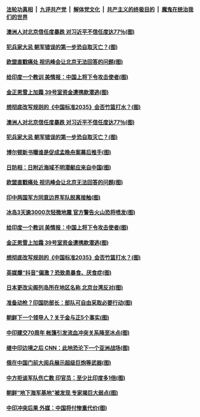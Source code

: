 ####  [法轮功真相](../../../../basic/blob/master/README.md?t=06241831) &nbsp;|&nbsp; [九评共产党](../../../../9ping.md/blob/master/README.md?t=06241831) &nbsp;|&nbsp; [解体党文化](../../../../jtdwh.md/blob/master/README.md?t=06241831)  &nbsp;|&nbsp; [共产主义的终极目的](../../../../gczydzjmd.md/blob/master/README.md?t=06241831) &nbsp;|&nbsp; [魔鬼在统治我们的世界](../../../../mgztzwmdsj.md/blob/master/README.md?t=06241831) 

#### [澳洲人对北京信任度暴跌 对习近平不信任度达77％(图)](../pages/p9/937529.md?t=06241831) 

#### [犯兵家大忌 朝军错误的第一步恐自取灭亡？(图)](../pages/p9/937444.md?t=06241831) 

#### [欧盟直戳痛处 视讯峰会让北京无法回答的问题(图)](../pages/p9/937471.md?t=06241831) 

#### [给印度一个教训 美情报：中国上将下令攻击使者(图)](../pages/p9/937414.md?t=06241831) 

#### [金正恩雪上加霜 39号室资金遭携款潜逃(图)](../pages/p9/937338.md?t=06241831) 

#### [想彻底改写规则的《中国标准2035》会否竹篮打水？(图)](../pages/p9/937385.md?t=06241831) 

#### [澳洲人对北京信任度暴跌 对习近平不信任度达77％(图)](../pages/p9/937529.md?t=06241831) 

#### [犯兵家大忌 朝军错误的第一步恐自取灭亡？(图)](../pages/p9/937444.md?t=06241831) 

#### [博尔顿新书曝谁是促成孟晚舟案幕后推手(图)](../pages/p9/937512.md?t=06241831) 

#### [日防相：日附近海域不明潜艇应来自中国(图)](../pages/p9/937508.md?t=06241831) 

#### [欧盟直戳痛处 视讯峰会让北京无法回答的问题(图)](../pages/p9/937471.md?t=06241831) 

#### [印中两国军方同意边界军队脱离接触(图)](../pages/p9/937468.md?t=06241831) 

#### [冰岛3天逾3000次轻微地震 官方警告火山恐将喷发(图)](../pages/p9/937442.md?t=06241831) 

#### [给印度一个教训 美情报：中国上将下令攻击使者(图)](../pages/p9/937414.md?t=06241831) 

#### [金正恩雪上加霜 39号室资金遭携款潜逃(图)](../pages/p9/937338.md?t=06241831) 

#### [想彻底改写规则的《中国标准2035》会否竹篮打水？(图)](../pages/p9/937385.md?t=06241831) 

#### [英媒爆“抖音”偏激？恐致患暴食、厌食症(图)](../pages/p9/937345.md?t=06241831) 

#### [日本更改尖阁列岛所在地区名称 北京台湾反对(图)](../pages/p9/937358.md?t=06241831) 

#### [准备动枪？印国防部长：部队可自由采取必要行动(图)](../pages/p9/937316.md?t=06241831) 

#### [朝鲜下一个领导人？关于金与正5个事实(图)](../pages/p9/937239.md?t=06241831) 

#### [中印建交70周年 帐篷引发流血冲突关系降至冰点(图)](../pages/p9/937297.md?t=06241831) 

#### [继中印边境之后 CNN：此地恐沦下一个亚洲战场(图)](../pages/p9/937235.md?t=06241831) 

#### [俄在中国门前大阅兵展示超级巨炮等武器(图)](../pages/p9/937283.md?t=06241831) 

#### [中方拒谈军队伤亡数 印官员：至少比印度多1倍(图)](../pages/p9/937262.md?t=06241831) 

#### [朝鲜“地下海军基地”被发现 专家揭巨大弱点(图)](../pages/p9/937152.md?t=06241831) 

#### [中印冲突后果 外媒：中国将付惨重代价(图)](../pages/p9/937150.md?t=06241831) 

